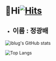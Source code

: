 # 👋Hi[![Hits](https://hits.seeyoufarm.com/api/count/incr/badge.svg?url=https%3A%2F%2Fgithub.com%2Fiblug%2Fiblug.git&count_bg=%2379C83D&title_bg=%23555555&icon=&icon_color=%23E7E7E7&title=hits&edge_flat=false)](https://hits.seeyoufarm.com)

* ## 이름 : 정광배

![iblug's GitHub stats](https://github-readme-stats.vercel.app/api?username=iblug&show_icons=true&theme=highcontrast)

![Top Langs](https://github-readme-stats.vercel.app/api/top-langs/?username=iblug&layout=compact&theme=onedark)
